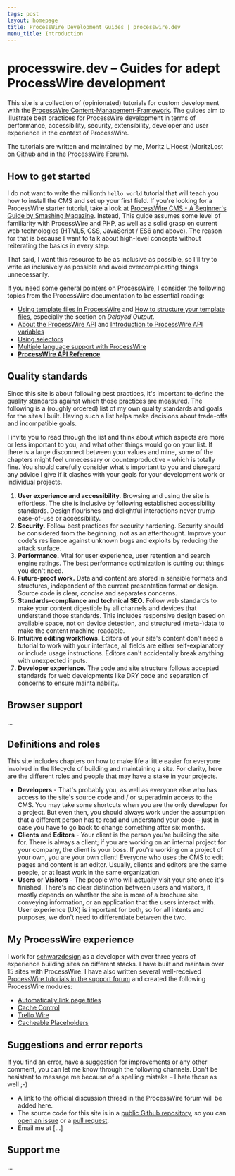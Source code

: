 ```yaml
---
tags: post
layout: homepage
title: ProcessWire Development Guides | processwire.dev
menu_title: Introduction
---
```


# processwire.dev – Guides for adept ProcessWire development

This site is a collection of (opinionated) tutorials for custom development with the [ProcessWire Content-Management-Framework](https://processwire.com/). The guides aim to illustrate best practices for ProcessWire development in terms of performance, accessibility, security, extensibility, developer and user experience in the context of ProcessWire.

The tutorials are written and maintained by me, Moritz L'Hoest (MoritzLost on [Github](https://github.com/MoritzLost) and in the [ProcessWire Forum](https://processwire.com/talk/profile/7016-moritzlost/)).

## How to get started

I do not want to write the millionth `hello world` tutorial that will teach you how to install the CMS and set up your first field. If you're looking for a ProcessWire starter tutorial, take a look at [ProcessWire CMS - A Beginner's Guide by Smashing Magazine](https://www.smashingmagazine.com/2016/07/the-aesthetic-of-non-opinionated-content-management-a-beginners-guide-to-processwire/). Instead, This guide assumes some level of familiarity with ProcessWire and PHP, as well as a solid grasp on current web technologies (HTML5, CSS, JavaScript / ES6 and above). The reason for that is because I want to talk about high-level concepts without reiterating the basics in every step.

That said, I want this resource to be as inclusive as possible, so I'll try to write as inclusively as possible and avoid overcomplicating things unnecessarily.

If you need some general pointers on ProcessWire, I consider the following topics from the ProcessWire documentation to be essential reading:

- [Using template files in ProcessWire](https://processwire.com/docs/start/templates/) and [How to structure your template files](https://processwire.com/docs/tutorials/how-to-structure-your-template-files/), especially the section on _Delayed Output_.
- [About the ProcessWire API](https://processwire.com/docs/start/api/) and [Introduction to ProcessWire API variables](https://processwire.com/docs/start/variables/)
- [Using selectors](https://processwire.com/docs/selectors/)
- [Multiple language support with ProcessWire](https://processwire.com/docs/multi-language-support/)
- **[ProcessWire API Reference](https://processwire.com/api/ref/)**

## Quality standards

Since this site is about following best practices, it's important to define the quality standards against which those practices are measured. The following is a (roughly ordered) list of my own quality standards and goals for the sites I built. Having such a list helps make decisions about trade-offs and incompatible goals.

I invite you to read through the list and think about which aspects are more or less important to you, and what other things would go on your list. If there is a large disconnect between your values and mine, some of the chapters might feel unnecessary or counterproductive - which is totally fine. You should carefully consider what's important to you and disregard any advice I give if it clashes with your goals for your development work or individual projects.

1. **User experience and accessibility.** Browsing and using the site is effortless. The site is inclusive by following established accessibility standards. Design flourishes and delightful interactions never trump ease-of-use or accessibility.
2. **Security.** Follow best practices for security hardening. Security should be considered from the beginning, not as an afterthought. Improve your code's resilience against unknown bugs and exploits by reducing the attack surface.
3. **Performance.** Vital for user experience, user retention and search engine ratings. The best performance optimization is cutting out things you don't need.
4. **Future-proof work.** Data and content are stored in sensible formats and structures, independent of the current presentation format or design. Source code is clear, concise and separates concerns.
5. **Standards-compliance and technical SEO.** Follow web standards to make your content digestible by all channels and devices that understand those standards. This includes responsive design based on available space, not on device detection, and structured (meta-)data to make the content machine-readable.
6. **Intuitive editing workflows.** Editors of your site's content don't need a tutorial to work with your interface, all fields are either self-explanatory or include usage instructions. Editors can't accidentally break anything with unexpected inputs.
7. **Developer experience.** The code and site structure follows accepted standards for web developments like DRY code and separation of concerns to ensure maintainability.

## Browser support

...

## Definitions and roles

This site includes chapters on how to make life a little easier for everyone involved in the lifecycle of building and maintaining a site. For clarity, here are the different roles and people that may have a stake in your projects.

- **Developers** - That's probably you, as well as everyone else who has access to the site's source code and / or superadmin access to the CMS. You may take some shortcuts when you are the only developer for a project. But even then, you should always work under the assumption that a different person has to read and understand your code – just in case you have to go back to change something after six months.
- **Clients** and **Editors** - Your client is the person you're building the site for. There is always a client; if you are working on an internal project for your company, the client is your boss. If you're working on a project of your own, you are your own client! Everyone who uses the CMS to edit pages and content is an editor. Usually, clients and editors are the same people, or at least work in the same organization.
- **Users** or **Visitors** - The people who will actually visit your site once it's finished. There's no clear distinction between users and visitors, it mostly depends on whether the site is more of a brochure site conveying information, or an application that the users interact with. User experience (UX) is important for both, so for all intents and purposes, we don't need to differentiate between the two.

## My ProcessWire experience

I work for [schwarzdesign](https://www.schwarzdesign.de/) as a developer with over three years of experience building sites on different stacks. I have built and maintain over 15 sites with ProcessWire. I have also written several well-received [ProcessWire tutorials in the support forum](https://processwire.com/talk/profile/7016-moritzlost/content/?type=forums_topic&change_section=1) and created the following ProcessWire modules:

- [Automatically link page titles](https://processwire.com/talk/topic/20378-automatically-link-page-titles/)
- [Cache Control](https://github.com/MoritzLost/ProcessCacheControl)
- [Trello Wire](https://github.com/MoritzLost/TrelloWire)
- [Cacheable Placeholders](https://github.com/MoritzLost/CachePlaceholders)

## Suggestions and error reports

If you find an error, have a suggestion for improvements or any other comment, you can let me know through the following channels. Don't be hesistant to message me because of a spelling mistake – I hate those as well ;-)

- A link to the official discussion thread in the ProcessWire forum will be added here.
- The source code for this site is in a [public Github repository](https://github.com/MoritzLost/ProcessWireDev), so you can [open an issue](https://github.com/MoritzLost/ProcessWireDev/issues) or a [pull request](https://github.com/MoritzLost/ProcessWireDev/pulls).
- Email me at [...]

## Support me

...
